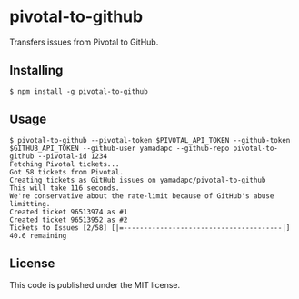 pivotal-to-github
=================
Transfers issues from Pivotal to GitHub.

## Installing
```
$ npm install -g pivotal-to-github
```

## Usage
```
$ pivotal-to-github --pivotal-token $PIVOTAL_API_TOKEN --github-token $GITHUB_API_TOKEN --github-user yamadapc --github-repo pivotal-to-github --pivotal-id 1234
Fetching Pivotal tickets...
Got 58 tickets from Pivotal.
Creating tickets as GitHub issues on yamadapc/pivotal-to-github
This will take 116 seconds.
We're conservative about the rate-limit because of GitHub's abuse limitting.
Created ticket 96513974 as #1
Created ticket 96513952 as #2
Tickets to Issues [2/58] [|=---------------------------------------|] 40.6 remaining
```

## License
This code is published under the MIT license.
